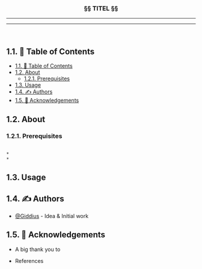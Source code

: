 
<h3 align="center">§§ TITEL §§</h3>

---

---

<p align="center">
    <br>
</p>

## 1.1. 📝 Table of Contents

- [1.1. 📝 Table of Contents](#11--table-of-contents)
- [1.2. About <a name = "about"></a>](#12-about)
  - [1.2.1. Prerequisites](#121-prerequisites)
- [1.3. Usage <a name="usage"></a>](#13-usage)
- [1.4. ✍️ Authors <a name = "authors"></a>](#14-️-authors)
- [1.5. 🎉 Acknowledgements <a name = "acknowledgement"></a>](#15--acknowledgements)

## 1.2. About <a name = "about"></a>



### 1.2.1. Prerequisites

```

*
*

```

## 1.3. Usage <a name="usage"></a>



[comment]: <> ( 🚀 Deployment <a name = "deployment"></a>)

[comment]: <> ( ⛏️ Built Using <a name = "built_using"></a>)

## 1.4. ✍️ Authors <a name = "authors"></a>

- [@Giddius](https://github.com/Giddius) - Idea & Initial work

## 1.5. 🎉 Acknowledgements <a name = "acknowledgement"></a>

- A big thank you to

- References
